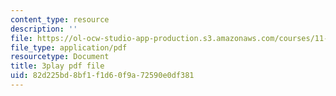 ```yaml
---
content_type: resource
description: ''
file: https://ol-ocw-studio-app-production.s3.amazonaws.com/courses/11-384-malaysia-sustainable-cities-practicum-spring-2018/82d225bd8bf1f1d60f9a72590e0df381_JlKqhxwezkg.pdf
file_type: application/pdf
resourcetype: Document
title: 3play pdf file
uid: 82d225bd-8bf1-f1d6-0f9a-72590e0df381
---
```

